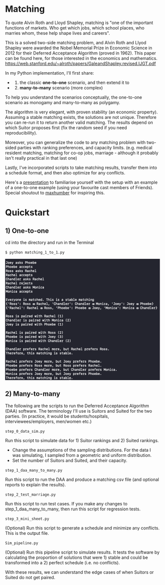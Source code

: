 # Matching

To quote Alvin Roth and Lloyd Shapley, matching is "one of the important functions of markets. Who get which jobs, which school places, who marries whom, these help shape lives and careers".

This is a solved two-side matching problem, and Alvin Roth and Llyod Shapley were awarded the Nobel Memorial Prize in Economic Science in 2012 for their Deferred Acceptance Algorithm (proved in 1962). This paper can be found here, for those interested in the economics and mathematics. 
https://web.stanford.edu/~alroth/papers/GaleandShapley.revised.IJGT.pdf

In my Python implementation, I'll first share:

- 1) the classic **one-to-one** scenario, and then extend it to
- 2) **many-to-many** scenario (more complex)


To help you understand the scenarios conceptually, the one-to-one scenario as monogamy and many-to-many as polygamy.

The algorithm is very elegant, with proven stability (an economic property). Assuming a stable matching exists, the solutions are not unique. Therefore you can re-run it to return another valid matching. The results depend on which Suitor proposes first (fix the random seed if you need reproducibility).


Moreover, you can generalize the code to any matching problem with two-sided parties with ranking preferences, and capacity limits. (e.g. medical resident matching, matching for co-op jobs, marriage - although it probably isn't really practical in that last one)

Lastly, I've incorporated scripts to take matching results, transfer them into a schedule format, and then also optimize for any conflicts. 

Here's a [presentation](/Users/gc/portfolio/8_matching/overview.pdf)  to familiarise yourself with the setup with an example of a one-to-one example (using your favourite cast members of Friends). Special shoutout to [maxhumber](https://github.com/maxhumber) for inspiring this.



# Quickstart

## 1) One-to-one

cd into the directory and run in the Terminal 

`$ python matching_1_to_1.py`

<img src="images/printout.png">



## 2) Many-to-many 

The following are the scripts to run the Deferred Acceptance Algorithm (DAA) software. The terminology I'll use is Suitors and Suited for the two parties. (In practice, it would be students/hospitals, interviewees/employers, men/women etc.)

`step_0_data_sim.py`

Run this script to simulate data for 1) Suitor rankings and 2) Suited rankings. 

- Change the assumptions of the sampling distributions. For the data I was simulating, I sampled from a geometric and uniform distribution.
- Set the number of Suitors and Suited, and their capacity.
  

`step_1_daa_many_to_many.py`

Run this script to run the DAA and produce a matching csv file (and optional reports to explain the results).


`step_2_test_marriage.py`

Run this script to run test cases. If you make any changes to step_1_daa_many_to_many,
then run this script for regression tests.

`step_3_mini_sheet.py`

(Optional) Run this script to generate a schedule and minimize any conflicts. This is
the output file.

`Sim_pipeline.py`

(Optional) Run this pipeline script to simulate results. It tests the software by calculating the proportion of solutions that were 1) stable and could be transformed into a 2) perfect schedule (i.e. no conflicts). 

With these results, we can understand the edge cases of when Suitors or Suited do not get paired.
